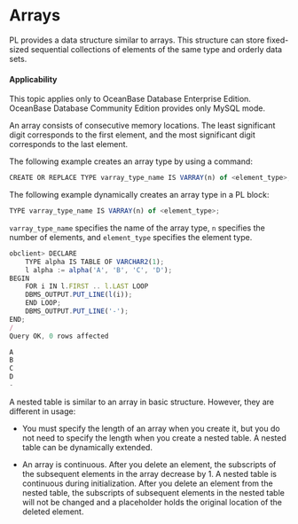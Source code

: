 Arrays
=======================

PL provides a data structure similar to arrays. This structure can store fixed-sized sequential collections of elements of the same type and orderly data sets.

<main id="notice" >
    <h4>Applicability</h4>
    <p>This topic applies only to OceanBase Database Enterprise Edition. OceanBase Database Community Edition provides only MySQL mode. </p>
  </main>

An array consists of consecutive memory locations. The least significant digit corresponds to the first element, and the most significant digit corresponds to the last element.

The following example creates an array type by using a command:

```javascript
CREATE OR REPLACE TYPE varray_type_name IS VARRAY(n) of <element_type>;
```



The following example dynamically creates an array type in a PL block:

```javascript
TYPE varray_type_name IS VARRAY(n) of <element_type>;
```



`varray_type_name` specifies the name of the array type, `n` specifies the number of elements, and `element_type` specifies the element type.

```javascript
obclient> DECLARE
    TYPE alpha IS TABLE OF VARCHAR2(1);
    l alpha := alpha('A', 'B', 'C', 'D');
BEGIN
    FOR i IN l.FIRST .. l.LAST LOOP
    DBMS_OUTPUT.PUT_LINE(l(i));
    END LOOP;
    DBMS_OUTPUT.PUT_LINE('-');
END;
/
Query OK, 0 rows affected

A
B
C
D
-
```



A nested table is similar to an array in basic structure. However, they are different in usage:

* You must specify the length of an array when you create it, but you do not need to specify the length when you create a nested table. A nested table can be dynamically extended.



* An array is continuous. After you delete an element, the subscripts of the subsequent elements in the array decrease by 1. A nested table is continuous during initialization. After you delete an element from the nested table, the subscripts of subsequent elements in the nested table will not be changed and a placeholder holds the original location of the deleted element.







